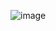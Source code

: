![image](https://github.com/HilmiRaifA0027/PBO_Task/assets/170029323/1357ba4c-38ae-4796-ae96-c90bb214370b)

